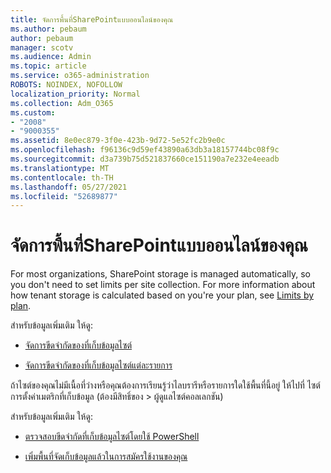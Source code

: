 ```yaml
---
title: จัดการพื้นที่SharePointแบบออนไลน์ของคุณ
ms.author: pebaum
author: pebaum
manager: scotv
ms.audience: Admin
ms.topic: article
ms.service: o365-administration
ROBOTS: NOINDEX, NOFOLLOW
localization_priority: Normal
ms.collection: Adm_O365
ms.custom:
- "2008"
- "9000355"
ms.assetid: 8e0ec879-3f0e-423b-9d72-5e52fc2b9e0c
ms.openlocfilehash: f96136c9d59ef43890a63db3a18157744bc08f9c
ms.sourcegitcommit: d3a739b75d521837660ce151190a7e232e4eeadb
ms.translationtype: MT
ms.contentlocale: th-TH
ms.lasthandoff: 05/27/2021
ms.locfileid: "52689877"
---
```

# <a name="manage-your-sharepoint-online-storage"></a>จัดการพื้นที่SharePointแบบออนไลน์ของคุณ

For most organizations, SharePoint storage is managed automatically, so you don't need to set limits per site collection. For more information about how tenant storage is calculated based on you're your plan, see [Limits by plan](/office365/servicedescriptions/sharepoint-online-service-description/sharepoint-online-limits?redirectedfrom=MSDN#limits-by-plan).

สำหรับข้อมูลเพิ่มเติม ให้ดู:

- [จัดการขีดจํากัดของที่เก็บข้อมูลไซต์](/sharepoint/manage-site-collection-storage-limits)

- [จัดการขีดจํากัดของที่เก็บข้อมูลไซต์แต่ละรายการ](/sharepoint/manage-site-collection-storage-limits#manage-individual-site-storage-limits)

ถ้าไซต์ของคุณไม่มีเนื้อที่ว่างหรือคุณต้องการเรียนรู้ว่าไลบรารีหรือรายการใดใช้พื้นที่นี้อยู่ ให้ไปที่ ไซต์ การตั้งค่าเมตริกที่เก็บข้อมูล (ต้องมีสิทธิ์ของ  >  ผู้ดูแลไซต์คอลเลกชัน)

สำหรับข้อมูลเพิ่มเติม ให้ดู:

- [ตรวจสอบขีดจํากัดที่เก็บข้อมูลไซต์โดยใช้ PowerShell](/sharepoint/manage-site-collection-storage-limits#monitor-site-storage-limits-by-using-powershell)

- [เพิ่มพื้นที่จัดเก็บข้อมูลแล้วในการสมัครใช้งานของคุณ](/microsoft-365/commerce/add-storage-space) 
  